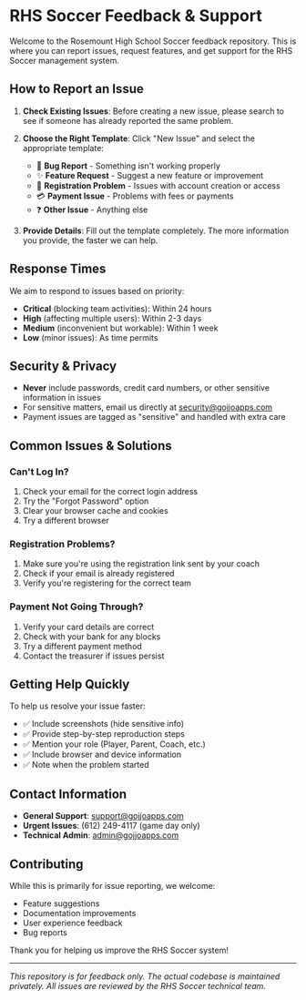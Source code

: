 # RHS Soccer Feedback & Support

Welcome to the Rosemount High School Soccer feedback repository. This is where you can report issues, request features, and get support for the RHS Soccer management system.

## How to Report an Issue

1. **Check Existing Issues**: Before creating a new issue, please search to see if someone has already reported the same problem.

2. **Choose the Right Template**: Click "New Issue" and select the appropriate template:
   - 🐛 **Bug Report** - Something isn't working properly
   - ✨ **Feature Request** - Suggest a new feature or improvement
   - 📝 **Registration Problem** - Issues with account creation or access
   - 💳 **Payment Issue** - Problems with fees or payments
   - ❓ **Other Issue** - Anything else

3. **Provide Details**: Fill out the template completely. The more information you provide, the faster we can help.

## Response Times

We aim to respond to issues based on priority:

- **Critical** (blocking team activities): Within 24 hours
- **High** (affecting multiple users): Within 2-3 days
- **Medium** (inconvenient but workable): Within 1 week
- **Low** (minor issues): As time permits

## Security & Privacy

- **Never** include passwords, credit card numbers, or other sensitive information in issues
- For sensitive matters, email us directly at <security@gojjoapps.com>
- Payment issues are tagged as "sensitive" and handled with extra care

## Common Issues & Solutions

### Can't Log In?

1. Check your email for the correct login address
2. Try the "Forgot Password" option
3. Clear your browser cache and cookies
4. Try a different browser

### Registration Problems?

1. Make sure you're using the registration link sent by your coach
2. Check if your email is already registered
3. Verify you're registering for the correct team

### Payment Not Going Through?

1. Verify your card details are correct
2. Check with your bank for any blocks
3. Try a different payment method
4. Contact the treasurer if issues persist

## Getting Help Quickly

To help us resolve your issue faster:

- ✅ Include screenshots (hide sensitive info)
- ✅ Provide step-by-step reproduction steps
- ✅ Mention your role (Player, Parent, Coach, etc.)
- ✅ Include browser and device information
- ✅ Note when the problem started

## Contact Information

- **General Support**: <support@gojjoapps.com>
- **Urgent Issues**: (612) 249-4117 (game day only)
- **Technical Admin**: <admin@gojjoapps.com>

## Contributing

While this is primarily for issue reporting, we welcome:

- Feature suggestions
- Documentation improvements
- User experience feedback
- Bug reports

Thank you for helping us improve the RHS Soccer system!

---

*This repository is for feedback only. The actual codebase is maintained privately. All issues are reviewed by the RHS Soccer technical team.*
